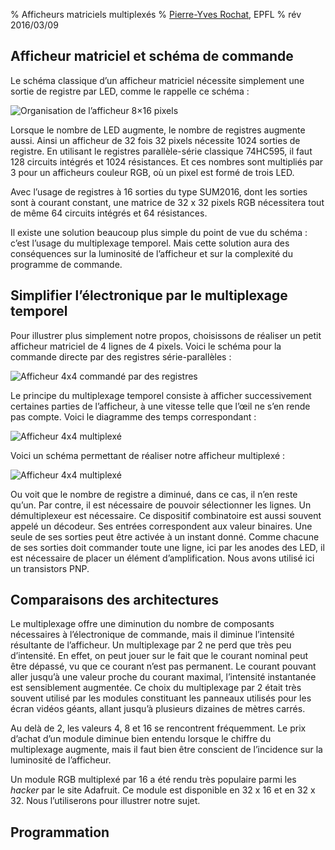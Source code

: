 % Afficheurs matriciels multiplexés
% [Pierre-Yves Rochat](mailto:pyr@pyr.ch), EPFL
% rév 2016/03/09


## Afficheur matriciel et schéma de commande ###

Le schéma classique d’un afficheur matriciel nécessite simplement une sortie de registre par LED, comme le rappelle ce schéma :

![Organisation de l’afficheur 8×16 pixels](images/organisation-aff-8x16.png "Organisation de l’afficheur 8×16 pixels")

Lorsque le nombre de LED augmente, le nombre de registres augmente aussi. Ainsi un afficheur de 32 fois 32 pixels nécessite 1024 sorties de registre. En utilisant le registres parallèle-série classique 74HC595, il faut 128 circuits intégrés et 1024 résistances. Et ces nombres sont multipliés par 3 pour un afficheurs couleur RGB, où un pixel est formé de trois LED.

Avec l’usage de registres à 16 sorties du type SUM2016, dont les sorties sont à courant constant, une matrice de 32 x 32 pixels RGB nécessitera tout de même 64 circuits intégrés et 64 résistances.

Il existe une solution beaucoup plus simple du point de vue du schéma : c’est l’usage du multiplexage temporel. Mais cette solution aura des conséquences sur la luminosité de l’afficheur et sur la complexité du programme de commande.

## Simplifier l’électronique par le multiplexage temporel ##

Pour illustrer plus simplement notre propos, choisissons de réaliser un petit afficheur matriciel de 4 lignes de 4 pixels. Voici le schéma pour la commande directe par des registres série-parallèles :

![Afficheur 4x4 commandé par des registres](images/aff-4x4-direct.png "Afficheur 4x4 commandé par des registres")

Le principe du multiplexage temporel consiste à afficher successivement certaines parties de l’afficheur, à une vitesse telle que l’œil ne s’en rende pas compte. Voici le diagramme des temps correspondant :

![Afficheur 4x4 multiplexé](images/diagr-4x4-mux.png "Afficheur 4x4 multiplexé")

Voici un schéma permettant de réaliser notre afficheur multiplexé :

![Afficheur 4x4 multiplexé](images/aff-4x4-mux.png "Afficheur 4x4 multiplexé")

Ou voit que le nombre de registre a diminué, dans ce cas, il n’en reste qu’un. Par contre, il est nécessaire de pouvoir sélectionner les lignes. Un démultiplexeur est nécessaire. Ce dispositif combinatoire est aussi souvent appelé un décodeur. Ses entrées correspondent aux valeur binaires. Une seule de ses sorties peut être activée à un instant donné. Comme chacune de ses sorties doit commander toute une ligne, ici par les anodes des LED, il est nécessaire de placer un élément d’amplification. Nous avons utilisé ici un transistors PNP.

## Comparaisons des architectures ##

Le multiplexage offre une diminution du nombre de composants nécessaires à l’électronique de commande, mais il diminue l’intensité résultante de l’afficheur. Un multiplexage par 2 ne perd que très peu d’intensité. En effet, on peut jouer sur le fait que le courant nominal peut être dépassé, vu que ce courant n’est pas permanent. Le courant pouvant aller jusqu’à une valeur proche du courant maximal, l’intensité instantanée est sensiblement augmentée. Ce choix du multiplexage par 2 était très souvent utilisé par les modules constituant les panneaux utilisés pour les écran vidéos géants, allant jusqu’à plusieurs dizaines de mètres carrés.

Au delà de 2, les valeurs 4, 8 et 16 se rencontrent fréquemment. Le prix d’achat d’un module diminue bien entendu lorsque le chiffre du multiplexage augmente, mais il faut bien être conscient de l’incidence sur la luminosité de l’afficheur.

Un module RGB multiplexé par 16 a été rendu très populaire parmi les *hacker* par le site Adafruit. Ce module est disponible en 32 x 16 et en 32 x 32. Nous l’utiliserons pour illustrer notre sujet.

## Programmation ##



~~~~~~~



